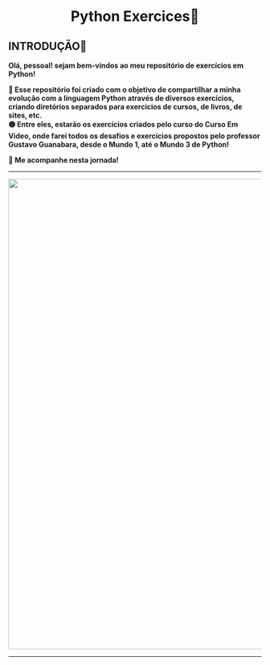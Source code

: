<h1 align="center"> Python Exercices🐍 </h1>

<h2> INTRODUÇÃO🌱 </h2>
<p> <strong>
Olá, pessoal! sejam bem-vindos ao meu repositório de exercícios em Python!

🔵 Esse repositório foi criado com o objetivo de compartilhar a minha evolução com a linguagem Python através de diversos exercícios, criando diretórios separados para exercícios de cursos, de livros, de sites, etc. 
<br> 🟡 Entre eles, estarão os exercícios criados pelo curso do Curso Em Video, onde farei todos os desafios e exercícios propostos pelo professor Gustavo Guanabara, desde o Mundo 1, até o Mundo 3 de Python!

🔵 Me acompanhe nesta jornada!
</strong> </p>

<hr>
<p align="center">
  <img src="https://i.redd.it/v7g6ime1wtk61.jpg" width="935" heigth="1400"/>
</p>
<hr>
